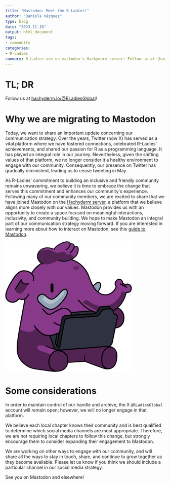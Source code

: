 ```yaml
---
title: "Mastodon: Meet the R-Ladies!"
author: "Daniela Vázquez"
type: blog
date: "2023-11-10"
output: html_document
tags: 
- community
categories: 
- R-Ladies
summary: R-Ladies are on mastodon's Hackyderm server! Follow us at [hachyderm.io/@RLadiesGlobal](https://hachyderm.io/@RLadiesGlobal)!
---
```


# TL; DR

Follow us at [hachyderm.io/@RLadiesGlobal](https://hachyderm.io/@RLadiesGlobal)!

# Why we are migrating to Mastodon

Today, we want to share an important update concerning our communication strategy.
Over the years, Twitter (now X) has served as a vital platform where we have fostered connections, celebrated R-Ladies' achievements, and shared our passion for R as a programming language.
It has played an integral role in our journey.
Nevertheless, given the shifting values of that platform, we no longer consider it a healthy environment to engage with our community.
Consequently, our presence on Twitter has gradually diminished, leading us to cease tweeting in May.

As R-Ladies' commitment to building an inclusive and friendly community remains unwavering, we believe it is time to embrace the change that serves this commitment and enhances our community's experience.
Following many of our community members, we are excited to share that we have joined Mastodon on the [Hachyderm server](https://hachyderm.io/about), a platform that we believe aligns more closely with our values.
Mastodon provides us with an opportunity to create a space focused on meaningful interactions, inclusivity, and community building.
We hope to make Mastodon an integral part of our communication strategy moving forward.
If you are interested in learning more about how to interact on Mastodon, see this [guide to Mastodon](https://github.com/joyeusenoelle/GuideToMastodon).

![Mastodon elephant in R-Ladies purple](elephant_ui_working.png)

# Some considerations

In order to maintain  control of our handle and archive, the X  `@RLadiesGlobal` account will remain open; however, we will no longer engage in that platform.

We believe each local chapter knows their community and is best qualified to determine which social media channels are most appropriate.
Therefore, we are not requiring local chapters to follow this change, but strongly encourage them to consider expanding their engagement to Mastodon.

We are working on other ways to engage with our community, and will share all the ways to stay in touch, share, and continue to grow together as they become available.
Please let us know if you think we should include a particular channel in our social media strategy.

See you on Mastodon and elsewhere!



